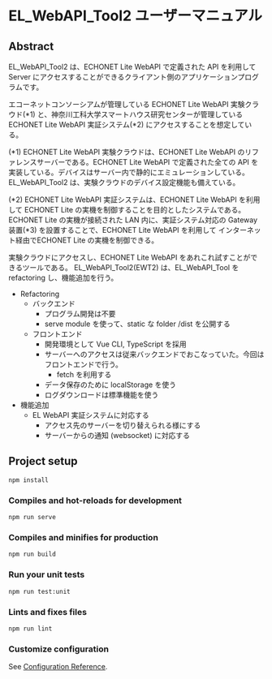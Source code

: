# EL_WebAPI_Tool2 ユーザーマニュアル

## Abstract

EL_WebAPI_Tool2 は、ECHONET Lite WebAPI で定義された API を利用して Server にアクセスすることができるクライアント側のアプリケーションプログラムです。

エコーネットコンソーシアムが管理している ECHONET Lite WebAPI 実験クラウド(\*1) と、神奈川工科大学スマートハウス研究センターが管理している ECHONET Lite WebAPI 実証システム(\*2) にアクセスすることを想定している。

(\*1) ECHONET Lite WebAPI 実験クラウドは、ECHONET Lite WebAPI のリファレンスサーバーである。ECHONET Lite WebAPI で定義された全ての API を実装している。デバイスはサーバー内で静的にエミュレーションしている。EL_WebAPI_Tool2 は、実験クラウドのデバイス設定機能も備えている。

(\*2) ECHONET Lite WebAPI 実証システムは、ECHONET Lite WebAPI を利用して ECHONET Lite の実機を制御することを目的としたシステムである。ECHONET Lite の実機が接続された LAN 内に、実証システム対応の Gateway 装置(*3) を設置することで、ECHONET Lite WebAPI を利用して インターネット経由でECHONET Lite の実機を制御できる。






実験クラウドにアクセスし、ECHONET Lite WebAPI をあれこれ試すことができるツールである。
EL_WebAPI_Tool2(EWT2) は、EL_WebAPI_Tool を refactoring し、機能追加を行う。

- Refactoring
  - バックエンド
    - プログラム開発は不要
    - serve module を使って、static な folder /dist を公開する
  - フロントエンド
    - 開発環境として Vue CLI, TypeScript を採用
    - サーバーへのアクセスは従来バックエンドでおこなっていた。今回はフロントエンドで行う。
      - fetch を利用する
    - データ保存のために localStorage を使う
    - ログダウンロードは標準機能を使う
- 機能追加
  - EL WebAPI 実証システムに対応する
    - アクセス先のサーバーを切り替えられる様にする
    - サーバーからの通知 (websocket) に対応する


## Project setup
```
npm install
```

### Compiles and hot-reloads for development
```
npm run serve
```

### Compiles and minifies for production
```
npm run build
```

### Run your unit tests
```
npm run test:unit
```

### Lints and fixes files
```
npm run lint
```

### Customize configuration
See [Configuration Reference](https://cli.vuejs.org/config/).
